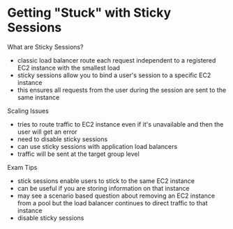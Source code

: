 # Getting "Stuck" with Sticky Sessions

What are Sticky Sessions?
- classic load balancer route each request independent to a registered EC2 instance with the smallest load
- sticky sessions allow you to bind a user's session to a specific EC2 instance
- this ensures all requests from the user during the session are sent to the same instance

Scaling Issues
- tries to route traffic to EC2 instance even if it's unavailable and then the user will get an error
- need to disable sticky sessions
- can use sticky sessions with application load balancers
- traffic will be sent at the target group level

Exam Tips
- stick sessions enable users to stick to the same EC2 instance
- can be useful if you are storing information on that instance
- may see a scenario based question about removing an EC2 instance from a pool but the load balancer continues to direct traffic to that instance
- disable sticky sessions